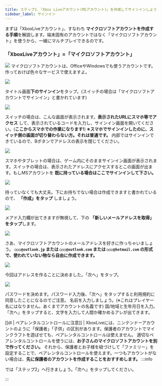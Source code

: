 ```yaml
---
title: ステップ1.『Xbox Liveアカウント(MSアカウント)』を作成してサインインしよう
sidebar_label: サインイン
---
```


まずは「XboxLiveアカウント」、すなわち **マイクロソフトアカウントを作成する手順**を解説します。端末固有のアカウントではなく「マイクロソフトアカウント」を使うから、一緒にマルチプレイできるのです。
### 「XboxLiveアカウント」=「マイクロソフトアカウント」

![](https://cdn-ak.f.st-hatena.com/images/fotolife/s/sasigume/20210208/20210208095133.png)
マイクロソフトアカウントは、OfficeやWindowsでも使うアカウントです。作っておけば色々なサービスで使えますよ。

![](https://images.ctfassets.net/44sq8tmkumx2/1EEgecGI5RlWjShFu1XOV9/06c5200d721d0084d6be1a0faa1a04c1/IMG_B8F6FB07B5B5-1.jpeg)

タイトル画面**下のサインイン**をタップ。(スイッチの場合は「マイクロソフトアカウントでサインイン」と書かれています)

![](https://cdn-ak.f.st-hatena.com/images/fotolife/s/sasigume/20210208/20210208095037.jpg)

スイッチの場合は、こんな画面が表示されます。**表示されたURLにスマホ等でアクセス** して、表示されているコードを入力し、サインイン画面を開いてください。(**ここからスマホでの作業になります!**) **※スマホでサインインしたのに、スイッチ側の画面が切り替わらない方。それは普通です。** 内部ではサインインできているので、Bボタンでアドレスの表示を閉じてください。

![](https://images.ctfassets.net/44sq8tmkumx2/23wr8nPO97Lb5M8qvHHWn2/1af7585c76986fbeb0996fa8408c27a7/IMG_FD169428E77F-1.jpeg)

スマホやタブレットの場合は、ゲーム内にそのままサインイン画面が表示されます。スイッチの場合は、表示されたアドレスにアクセスするとこの画面が出ます。もしMSアカウントを **既に持っている場合はここでサインインして下さい。**

![](https://cdn-ak.f.st-hatena.com/images/fotolife/s/sasigume/20210208/20210208095057.png)

持っていなくても大丈夫。下にお持ちでない場合は作成できますと書かれているので、 **「作成」をタップ** しましょう。

![](https://cdn-ak.f.st-hatena.com/images/fotolife/s/sasigume/20210208/20210208095101.png)

メアド入力欄が出てきますが無視して、下の **「新しいメールアドレスを取得」をタップ**します。

![](https://cdn-ak.f.st-hatena.com/images/fotolife/s/sasigume/20210208/20210208095124.png)

さあ、マイクロソフトアカウントのメールアドレスを好きに作っちゃいましょう。 **`○○○@outlook.jp` または `○○○@outlook.com` または `○○○@hotmail.com` の形式で、使われていない物なら自由に作成できます。**

![](https://cdn-ak.f.st-hatena.com/images/fotolife/s/sasigume/20210208/20210208095003.png)

今回はアドレスを作ることに決めました。「次へ」をタップ。

![](https://cdn-ak.f.st-hatena.com/images/fotolife/s/sasigume/20210208/20210208095142.png)

パスワードを決めます。パスワード入力後、「次へ」をタップすると利用規約に同意したことになるのでご注意。 名前を入力しましょう。(※これはプレイヤー名にはなりません。あくまでアカウントの名義です) 国/地域と生年月日を入力。「次へ」をタップすると、文字を入力して人間か確かめるアレが出てきます。

[[dl | ペアレンタルコントロールに注意]]
| XboxLiveには、ニンテンドーアカウントのように「保護者」「子供」の区別があります。保護者のアカウントでマインクラフトを遊ばせても、ペアレンタルコントロールは使えません。 適切なペアレンタルコントロールを使うには、**お子さんのマイクロソフトアカウントを別で作ってください。** それから、保護者とお子様を紐づけして「ファミリー」を設定することで、ペアレンタルコントロールを使えます。一つもアカウントがない場合は、**先に保護者のアカウントを作成することをおすすめします。**
:::info

では「ステップ2」へ行きましょう。「次へ」をタップしてください。

:::
